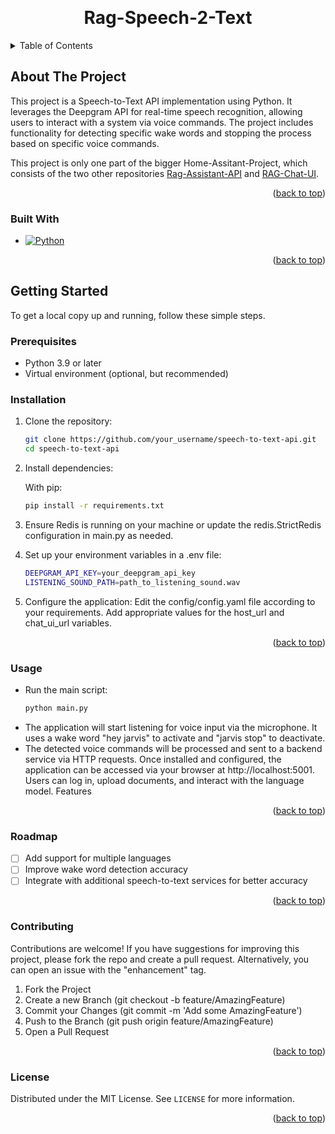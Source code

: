 <a id="readme-top"></a>

<br />
<div align="center">
<h1 align="center">Rag-Speech-2-Text</h1>
</div>

<details>
  <summary>Table of Contents</summary>
  <ol>
    <li>
      <a href="#about-the-project">About The Project</a>
      <ul>
        <li><a href="#built-with">Built With</a></li>
      </ul>
    </li>
    <li>
      <a href="#getting-started">Getting Started</a>
      <ul>
        <li><a href="#prerequisites">Prerequisites</a></li>
        <li><a href="#installation">Installation</a></li>
      </ul>
    </li>
    <li><a href="#usage">Usage</a></li>
    <li><a href="#roadmap">Roadmap</a></li>
    <li><a href="#contributing">Contributing</a></li>
    <li><a href="#license">License</a></li>
  </ol>
</details>

## About The Project

This project is a Speech-to-Text API implementation using Python. It leverages the Deepgram API for real-time speech recognition, allowing users to interact with a system via voice commands. The project includes functionality for detecting specific wake words and stopping the process based on specific voice commands. 

This project is only one part of the bigger Home-Assitant-Project, which consists of the two other repositories [Rag-Assistant-API](https://github.com/HerbiHerb/rag_assistant_api) and [RAG-Chat-UI](https://github.com/HerbiHerb/rag_chat_ui). 

<p align="right">(<a href="#readme-top">back to top</a>)</p>

### Built With

* [![Python](https://img.shields.io/badge/Python-3.9-3776AB.svg?style=flat&logo=python&logoColor=white)](https://www.python.org)

<p align="right">(<a href="#readme-top">back to top</a>)</p>

## Getting Started

To get a local copy up and running, follow these simple steps.

### Prerequisites

- Python 3.9 or later
- Virtual environment (optional, but recommended)

### Installation

1. Clone the repository:
   ```sh
   git clone https://github.com/your_username/speech-to-text-api.git
   cd speech-to-text-api
   ```

2. Install dependencies:

    With pip:
    ```sh
    pip install -r requirements.txt

    ```
3. Ensure Redis is running on your machine or update the redis.StrictRedis configuration in main.py as needed.
4. Set up your environment variables in a .env file:
    ```sh
    DEEPGRAM_API_KEY=your_deepgram_api_key
    LISTENING_SOUND_PATH=path_to_listening_sound.wav
    ```
5. Configure the application:
    Edit the config/config.yaml file according to your requirements. Add appropriate values for the host_url and chat_ui_url variables.

<p align="right">(<a href="#readme-top">back to top</a>)</p>

### Usage

* Run the main script:
    ```sh
    python main.py
    ```
* The application will start listening for voice input via the microphone. It uses a wake word "hey jarvis" to activate and "jarvis stop" to deactivate.
* The detected voice commands will be processed and sent to a backend service via HTTP requests.
    Once installed and configured, the application can be accessed via your browser at http://localhost:5001. Users can log in, upload documents, and interact with the language model.
    Features

<p align="right">(<a href="#readme-top">back to top</a>)</p>

### Roadmap

- [ ]  Add support for multiple languages
- [ ] Improve wake word detection accuracy
- [ ] Integrate with additional speech-to-text services for better accuracy
<p align="right">(<a href="#readme-top">back to top</a>)</p>

### Contributing

Contributions are welcome! If you have suggestions for improving this project, please fork the repo and create a pull request. Alternatively, you can open an issue with the "enhancement" tag.

1. Fork the Project
2. Create a new Branch (git checkout -b feature/AmazingFeature)
3. Commit your Changes (git commit -m 'Add some AmazingFeature')
4. Push to the Branch (git push origin feature/AmazingFeature)
5. Open a Pull Request

<p align="right">(<a href="#readme-top">back to top</a>)</p>

### License

Distributed under the MIT License. See `LICENSE` for more information.

<p align="right">(<a href="#readme-top">back to top</a>)</p>
